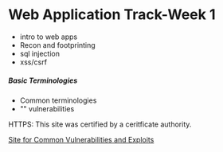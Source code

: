 <h1>Web Application Track-Week 1</h1>

  * intro to web apps
  * Recon and footprinting
  * sql injection
  * xss/csrf

  <h5>Basic Terminologies</h5>

  * Common terminologies
  * "" vulnerabilities


HTTPS:
    This site was certified by a ceritficate authority.

[Site for Common Vulnerabilities and Exploits](https://cve.mitre.org/index.html)



